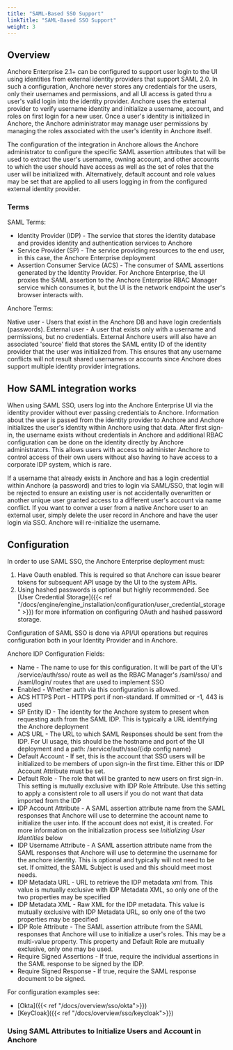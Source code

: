 ```yaml
---
title: "SAML-Based SSO Support"
linkTitle: "SAML-Based SSO Support"
weight: 3
---
```


## Overview

Anchore Enterprise 2.1+ can be configured to support user login to the UI using identities from external identity providers 
that support SAML 2.0. In such a configuration, Anchore never stores any credentials for the users, only their usernames 
and permissions, and all UI access is gated thru a user's valid login into the identity provider. Anchore uses the external 
provider to verify username identity and initialize a username, account, and roles on first login for a new user. Once a 
user's identity is initialized in Anchore, the Anchore administrator may manage user permissions by managing the roles 
associated with the user's identity in Anchore itself.

The configuration of the integration in Anchore allows the Anchore administrator to configure the specific SAML assertion 
attributes that will be used to extract the user's username, owning account, and other accounts to which the user should 
have access as well as the set of roles that the user will be initialized with. Alternatively, default account and role 
values may be set that are applied to all users logging in from the configured external identity provider.

### Terms

SAML Terms:

* Identity Provider (IDP) - The service that stores the identity database and provides identity and authentication services to Anchore
* Service Provider (SP) - The service providing resources to the end user, in this case, the Anchore Enterprise deployment
* Assertion Consumer Service (ACS) - The consumer of SAML assertions generated by the Identity Provider. For Anchore Enterprise, 
the UI proxies the SAML assertion to the Anchore Enterprise RBAC Manager service which consumes it, but the UI is the network endpoint the user's browser interacts with.

Anchore Terms:

Native user - Users that exist in the Anchore DB and have login credentials (passwords).
External user - A user that exists only with a username and permissions, but no credentials. External Anchore users will also have an associated 'source' field that
stores the SAML entity ID of the identity provider that the user was initialized from. This ensures that any username conflicts will not result shared usernames or accounts since Anchore does
support multiple identity provider integrations.


## How SAML integration works

When using SAML SSO, users log into the Anchore Enterprise UI via the identity provider without ever passing credentials to Anchore. Information about the user is passed from the identity provider to Anchore and
Anchore initializes the user's identity within Anchore using that data. After first sign-in, the username exists without credentials in Anchore and additional RBAC configuration can be done on the identity directly
by Anchore administrators. This allows users with access to administer Anchore to control access of their own users without also having to have access to a corporate IDP system, which is rare.

If a username that already exists in Anchore and has a login credential within Anchore (a password) and tries to login via SAML/SSO, that login will be rejected to ensure an existing user is not accidentally overwritten or
another unique user granted access to a different user's account via name conflict. If you want to conver a user from a native Anchore user to an external user, simply delete the user record in Anchore and have the user
login via SSO. Anchore will re-initialize the username.
 

## Configuration

In order to use SAML SSO, the Anchore Enterprise deployment must:
1. Have Oauth enabled. This is required so that Anchore can issue bearer tokens for subsequent API usage by the UI to the system APIs.
1. Using hashed passwords is optional but highly recommended. See [User Credential Storage]({{< ref "/docs/engine/engine_installation/configuration/user_credential_storage" >}})
for more information on configuring OAuth and hashed password storage.

Configuration of SAML SSO is done via API/UI operations but requires configuration both in your Identity Provider and in Anchore.

Anchore IDP Configuration Fields:

* Name - The name to use for this configuration. It will be part of the UI's /service/auth/sso/<name> route as well as the RBAC Manager's /saml/sso/<name> and /saml/login/<name> routes that are used to implement SSO
* Enabled - Whether auth via this configuration is allowed.
* ACS HTTPS Port - HTTPS port if non-standard. If ommitted or -1, 443 is used
* SP Entity ID - The identity for the Anchore system to present when requesting auth from the SAML IDP. This is typically a URL identifying the Anchore deployment
* ACS URL - The URL to which SAML Responses should be sent from the IDP. For UI usage, this should be the hostname and port of the UI deployment and a path: /service/auth/sso/{idp config name}
* Default Account - If set, this is the account that SSO users will be initialized to be members of upon sign-in the first time. Either this or IDP Account Attribute must be set.
* Default Role - The role that will be granted to new users on first sign-in. This setting is mutually exclusive with IDP Role Attribute. Use this setting to apply a consistent role to all users if you do not want that data imported from the IDP 
* IDP Account Attribute - A SAML assertion attribute name from the SAML responses that Anchore will use to determine the account name to initialize the user into. If the account does not exist, it is created. For more information on the initialization process see _Initializing User Identities_ below
* IDP Username Attribute - A SAML assertion attribute name from the SAML responses that Anchore will use to determine the username for the anchore identity. This is optional and typically will not need to be set. If omitted, the SAML Subject is used and this should meet most needs.
* IDP Metadata URL - URL to retrieve the IDP metadata xml from. This value is mutually exclusive with IDP Metadata XML, so only one of the two properties may be specified
* IDP Metadata XML - Raw XML for the IDP metadata. This value is mutually exclusive with IDP Metadata URL, so only one of the two properties may be specified
* IDP Role Attribute - The SAML assertion attribute from the SAML responses that Anchore will use to initialize a user's roles. This may be a multi-value property. This property and Default Role are mutually exclusive, only one may be used.
* Require Signed Assertions - If true, require the individual assertions in the SAML response to be signed by the IDP. 
* Require Signed Response - If true, require the SAML response document to be signed.

For configuration examples see:

* [Okta]({{< ref "/docs/overview/sso/okta">}})
* [KeyCloak]({{< ref "/docs/overview/sso/keycloak">}})


### Using SAML Attributes to Initialize Users and Account in Anchore
